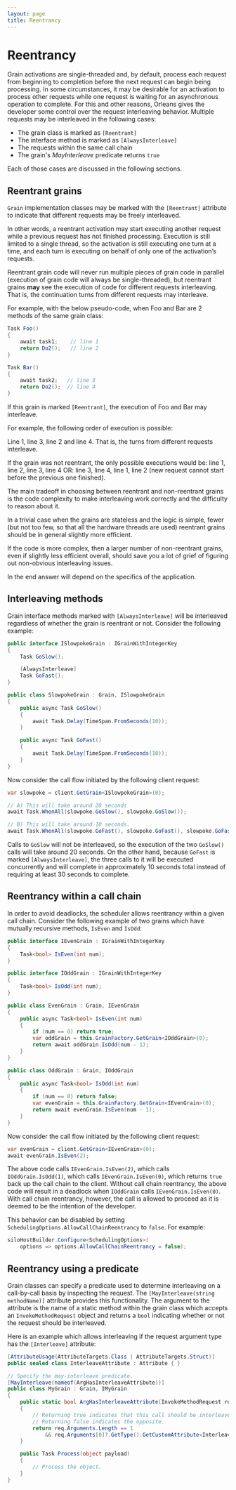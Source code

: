 ```yaml
---
layout: page
title: Reentrancy
---
```

# Reentrancy

Grain activations are single-threaded and, by default, process each request from beginning to completion before the next request can begin being processing. In some circumstances, it may be desirable for an activation to process other requests while one request is waiting for an asynchronous operation to complete. For this and other reasons, Orleans gives the developer some control over the request interleaving behavior. Multiple requests may be interleaved in the following cases:

* The grain class is marked as `[Reentrant]`
* The interface method is marked as `[AlwaysInterleave]`
* The requests within the same call chain
* The grain's *MayInterleave* predicate returns `true`

Each of those cases are discussed in the following sections.

## Reentrant grains

`Grain` implementation classes may be marked with the `[Reentrant]` attribute to indicate that different requests may be freely interleaved.

In other words, a reentrant activation may start executing another request while a previous request has not finished processing.
Execution is still limited to a single thread, so the activation is still executing one turn at a time, and each turn is executing on behalf of only one of the activation’s requests.

Reentrant grain code will never run multiple pieces of grain code in parallel (execution of grain code will always be single-threaded), but reentrant grains **may** see the execution of code for different requests interleaving. That is, the continuation turns from different requests may interleave.

For example, with the below pseudo-code, when Foo and Bar are 2 methods of the same grain class:

``` csharp
Task Foo()
{
    await task1;    // line 1
    return Do2();   // line 2
}

Task Bar()
{
    await task2;   // line 3
    return Do2();  // line 4
}
```

If this grain is marked `[Reentrant]`, the execution of Foo and Bar may interleave.

For example, the following order of execution is possible:

Line 1, line 3, line 2 and line 4. That is, the turns from different requests interleave.

If the grain was not reentrant, the only possible executions would be: line 1, line 2, line 3, line 4 OR: line 3, line 4, line 1, line 2 (new request cannot start before the previous one finished).

The main tradeoff in choosing between reentrant and non-reentrant grains is the code complexity to make interleaving work correctly and the difficulty to reason about it.

In a trivial case when the grains are stateless and the logic is simple, fewer (but not too few, so that all the hardware threads are used) reentrant grains should be in general slightly more efficient.

If the code is more complex, then a larger number of non-reentrant grains, even if slightly less efficient overall, should save you a lot of grief of figuring out non-obvious interleaving issues.

In the end answer will depend on the specifics of the application.

## Interleaving methods

Grain interface methods marked with `[AlwaysInterleave]` will be interleaved regardless of whether the grain is reentrant or not. Consider the following example:

``` csharp
public interface ISlowpokeGrain : IGrainWithIntegerKey
{
    Task GoSlow();

    [AlwaysInterleave]
    Task GoFast();
}

public class SlowpokeGrain : Grain, ISlowpokeGrain
{
    public async Task GoSlow()
    {
        await Task.Delay(TimeSpan.FromSeconds(10));
    }

    public async Task GoFast()
    {
        await Task.Delay(TimeSpan.FromSeconds(10));
    }
}
```

Now consider the call flow initiated by the following client request:

``` csharp
var slowpoke = client.GetGrain<ISlowpokeGrain>(0);

// A) This will take around 20 seconds
await Task.WhenAll(slowpoke.GoSlow(), slowpoke.GoSlow());

// B) This will take around 10 seconds.
await Task.WhenAll(slowpoke.GoFast(), slowpoke.GoFast(), slowpoke.GoFast());
```

Calls to `GoSlow` will not be interleaved, so the execution of the two `GoSlow()` calls will take around 20 seconds.
On the other hand, because `GoFast` is marked `[AlwaysInterleave]`, the three calls to it will be executed concurrently and will complete in approximately 10 seconds total instead of requiring at least 30 seconds to complete.

## Reentrancy within a call chain

In order to avoid deadlocks, the scheduler allows reentrancy within a given call chain. Consider the following example of two grains which have mutually recursive methods, `IsEven` and `IsOdd`:

``` csharp
public interface IEvenGrain : IGrainWithIntegerKey
{
    Task<bool> IsEven(int num);
}

public interface IOddGrain : IGrainWithIntegerKey
{
    Task<bool> IsOdd(int num);
}

public class EvenGrain : Grain, IEvenGrain
{
    public async Task<bool> IsEven(int num)
    {
        if (num == 0) return true;
        var oddGrain = this.GrainFactory.GetGrain<IOddGrain>(0);
        return await oddGrain.IsOdd(num - 1);
    }
}

public class OddGrain : Grain, IOddGrain
{
    public async Task<bool> IsOdd(int num)
    {
        if (num == 0) return false;
        var evenGrain = this.GrainFactory.GetGrain<IEvenGrain>(0);
        return await evenGrain.IsEven(num - 1);
    }
}
```

Now consider the call flow initiated by the following client request:

``` csharp
var evenGrain = client.GetGrain<IEvenGrain>(0);
await evenGrain.IsEven(2);
```

The above code calls `IEvenGrain.IsEven(2)`, which calls `IOddGrain.IsOdd(1)`, which calls `IEvenGrain.IsEven(0)`, which returns `true` back up the call chain to the client. Without call chain reentrancy, the above code will result in a deadlock when `IOddGrain` calls `IEvenGrain.IsEven(0)`. With call chain reentrancy, however, the call is allowed to proceed as it is deemed to be the intention of the developer.

This behavior can be disabled by setting `SchedulingOptions.AllowCallChainReentrancy` to `false`. For example:

``` csharp
siloHostBuilder.Configure<SchedulingOptions>(
    options => options.AllowCallChainReentrancy = false);
```

## Reentrancy using a predicate

Grain classes can specify a predicate used to determine interleaving on a call-by-call basis by inspecting the request. The `[MayInterleave(string methodName)]` attribute provides this functionality. The argument to the attribute is the name of a static method within the grain class which accepts an `InvokeMethodRequest` object and returns a `bool` indicating whether or not the request should be interleaved.

Here is an example which allows interleaving if the request argument type has the `[Interleave]` attribute:

``` csharp
[AttributeUsage(AttributeTargets.Class | AttributeTargets.Struct)]
public sealed class InterleaveAttribute : Attribute { }

// Specify the may-interleave predicate.
[MayInterleave(nameof(ArgHasInterleaveAttribute))]
public class MyGrain : Grain, IMyGrain
{
    public static bool ArgHasInterleaveAttribute(InvokeMethodRequest req)
    {
        // Returning true indicates that this call should be interleaved with other calls.
        // Returning false indicates the opposite.
        return req.Arguments.Length == 1
            && req.Arguments[0]?.GetType().GetCustomAttribute<InterleaveAttribute>() != null;
    }

    public Task Process(object payload)
    {
        // Process the object.
    }
}
```